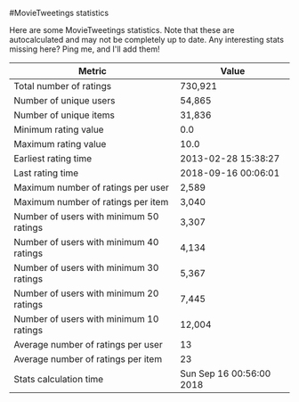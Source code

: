 #MovieTweetings statistics

Here are some MovieTweetings statistics. Note that these are autocalculated and may not be completely up to date. Any interesting stats missing here? Ping me, and I'll add them!

Metric | Value
--- | ---
Total number of ratings                 | 730,921
Number of unique users                  | 54,865
Number of unique items                  | 31,836
Minimum rating value                    | 0.0
Maximum rating value                    | 10.0
Earliest rating time                    | 2013-02-28 15:38:27
Last rating time                        | 2018-09-16 00:06:01
Maximum number of ratings per user      | 2,589
Maximum number of ratings per item      | 3,040
Number of users with minimum 50 ratings | 3,307
Number of users with minimum 40 ratings | 4,134
Number of users with minimum 30 ratings | 5,367
Number of users with minimum 20 ratings | 7,445
Number of users with minimum 10 ratings | 12,004
Average number of ratings per user      | 13
Average number of ratings per item      | 23
Stats calculation time                  | Sun Sep 16 00:56:00 2018

